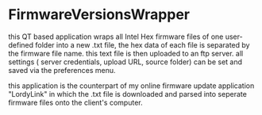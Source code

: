 # FirmwareVersionsWrapper

this QT based application wraps all Intel Hex firmware files of one user- defined folder into a new .txt file, 
the hex data of each file is separated by the firmware file name.
this text file is then uploaded to an ftp server. 
all settings ( server credentials, upload URL, source folder) can be set and saved via
the preferences menu.

this application is the counterpart of my online firmware update application "LordyLink" in which the .txt file is downloaded and parsed into
seperate firmware files onto the client's computer. 

